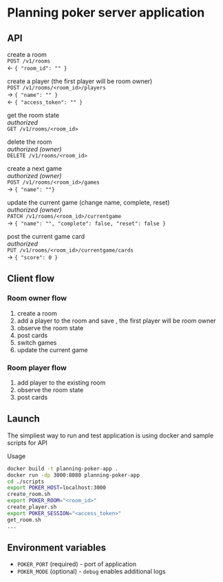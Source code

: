 # Planning poker server application

## API

create a room  
`POST /v1/rooms`  
<- `{ "room_id": "" }`

create a player (the first player will be room owner)  
`POST /v1/rooms/<room_id>/players`  
-> `{ "name": "" }`  
<- `{ "access_token": "" }`

get the room state  
_authorized_  
`GET /v1/rooms/<room_id>`

delete the room  
_authorized (owner)_  
`DELETE /v1/rooms/<room_id>`

create a next game  
_authorized (owner)_  
`POST /v1/rooms/<room_id>/games`  
-> `{ "name": ""}`

update the current game (change name, complete, reset)  
_authorized (owner)_  
`PATCH /v1/rooms/<room_id>/currentgame`  
-> `{ "name": "", "complete": false, "reset": false }`

post the current game card  
_authorized_  
`PUT /v1/rooms/<room_id>/currentgame/cards`  
-> `{ "score": 0 }`

## Client flow

### Room owner flow
1. create a room
1. add a player to the room and save , the first player will be room owner
1. observe the room state
1. post cards
1. switch games
1. update the current game

### Room player flow
1. add player to the existing room
1. observe the room state
1. post cards

## Launch

The simpliest way to run and test application is using docker and sample scripts for API

Usage
``` bash
docker build -t planning-poker-app .
docker run -dp 3000:8080 planning-poker-app
cd ./scripts
export POKER_HOST=localhost:3000
create_room.sh
export POKER_ROOM="<room_id>"
create_player.sh
export POKER_SESSION="<access_token>"
get_room.sh
...
```

## Environment variables
- `POKER_PORT` (required) - port of application
- `POKER_MODE` (optional) - `debug` enables additional logs
